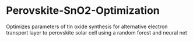 # Perovskite-SnO2-Optimization
Optimizes parameters of tin oxide synthesis for alternative electron transport layer to perovskite solar cell using a random forest and neural net
